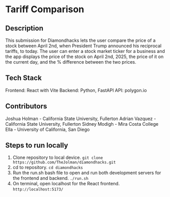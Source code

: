 # Tariff Comparison

## Description
This submission for Diamondhacks lets the user compare the price of a stock between April 2nd, when President Trump announced his reciprocal tariffs, to today.  The user can enter a stock market ticker for a business and the app displays the price 
of the stock on April 2nd, 2025, the price of it on the current day, and the % difference between the two prices.

## Tech Stack
Frontend: React with Vite
Backend: Python, FastAPI
API: polygon.io

## Contributors
Joshua Holman - California State University, Fullerton
Adrian Vazquez - California State University, Fullerton
Sidney Modigh - Mira Costa College
Ella - University of California, San Diego

## Steps to run locally 
1. Clone repository to local device.
``` git clone https://github.com/TheJolman/diamondhacks.git ```
2. cd to repository.
``` cd diamondhacks ```
3. Run the run.sh bash file to open and run both development servers for the frontend and backend.
``` ./run.sh ```
4. On terminal, open localhost for the React frontend.
``` http://localhost:5173/ ```

